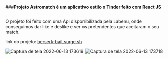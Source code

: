 ###**Projeto Astromatch é um aplicativo estilo o Tinder feito com React JS** 

##

O projeto foi feito com uma Api disponibilizada pela Labenu, onde conseguimos dar like e deslike e ver os pretendentes que aceitaram o seu match.

link do projeto: [berserk-bait.surge.sh](https://berserk-bait.surge.sh/)


![Captura de tela 2022-06-13 173619](https://user-images.githubusercontent.com/97070330/173452728-a2e66c22-4e07-45fc-b4f3-7bdd0badd3cb.png)
![Captura de tela 2022-06-13 173718](https://user-images.githubusercontent.com/97070330/173452733-4d9c36e2-8314-4281-9181-cdfa37e4e4a2.png)
